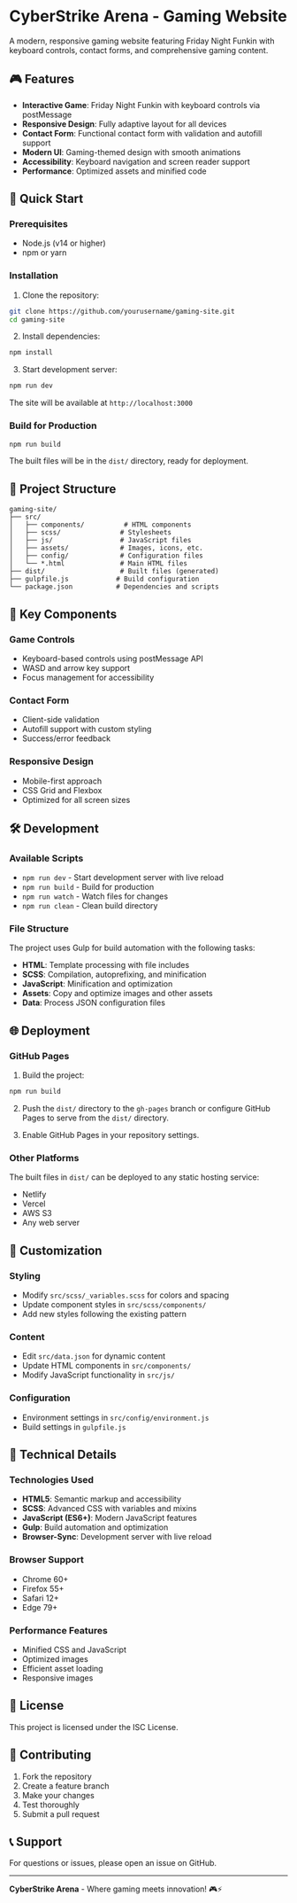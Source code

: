 # CyberStrike Arena - Gaming Website

A modern, responsive gaming website featuring Friday Night Funkin with keyboard controls, contact forms, and comprehensive gaming content.

## 🎮 Features

- **Interactive Game**: Friday Night Funkin with keyboard controls via postMessage
- **Responsive Design**: Fully adaptive layout for all devices
- **Contact Form**: Functional contact form with validation and autofill support
- **Modern UI**: Gaming-themed design with smooth animations
- **Accessibility**: Keyboard navigation and screen reader support
- **Performance**: Optimized assets and minified code

## 🚀 Quick Start

### Prerequisites

- Node.js (v14 or higher)
- npm or yarn

### Installation

1. Clone the repository:
```bash
git clone https://github.com/yourusername/gaming-site.git
cd gaming-site
```

2. Install dependencies:
```bash
npm install
```

3. Start development server:
```bash
npm run dev
```

The site will be available at `http://localhost:3000`

### Build for Production

```bash
npm run build
```

The built files will be in the `dist/` directory, ready for deployment.

## 📁 Project Structure

```
gaming-site/
├── src/
│   ├── components/          # HTML components
│   ├── scss/               # Stylesheets
│   ├── js/                 # JavaScript files
│   ├── assets/             # Images, icons, etc.
│   ├── config/             # Configuration files
│   └── *.html              # Main HTML files
├── dist/                   # Built files (generated)
├── gulpfile.js            # Build configuration
└── package.json           # Dependencies and scripts
```

## 🎯 Key Components

### Game Controls
- Keyboard-based controls using postMessage API
- WASD and arrow key support
- Focus management for accessibility

### Contact Form
- Client-side validation
- Autofill support with custom styling
- Success/error feedback

### Responsive Design
- Mobile-first approach
- CSS Grid and Flexbox
- Optimized for all screen sizes

## 🛠️ Development

### Available Scripts

- `npm run dev` - Start development server with live reload
- `npm run build` - Build for production
- `npm run watch` - Watch files for changes
- `npm run clean` - Clean build directory

### File Structure

The project uses Gulp for build automation with the following tasks:

- **HTML**: Template processing with file includes
- **SCSS**: Compilation, autoprefixing, and minification
- **JavaScript**: Minification and optimization
- **Assets**: Copy and optimize images and other assets
- **Data**: Process JSON configuration files

## 🌐 Deployment

### GitHub Pages

1. Build the project:
```bash
npm run build
```

2. Push the `dist/` directory to the `gh-pages` branch or configure GitHub Pages to serve from the `dist/` directory.

3. Enable GitHub Pages in your repository settings.

### Other Platforms

The built files in `dist/` can be deployed to any static hosting service:

- Netlify
- Vercel
- AWS S3
- Any web server

## 🎨 Customization

### Styling
- Modify `src/scss/_variables.scss` for colors and spacing
- Update component styles in `src/scss/components/`
- Add new styles following the existing pattern

### Content
- Edit `src/data.json` for dynamic content
- Update HTML components in `src/components/`
- Modify JavaScript functionality in `src/js/`

### Configuration
- Environment settings in `src/config/environment.js`
- Build settings in `gulpfile.js`

## 🔧 Technical Details

### Technologies Used
- **HTML5**: Semantic markup and accessibility
- **SCSS**: Advanced CSS with variables and mixins
- **JavaScript (ES6+)**: Modern JavaScript features
- **Gulp**: Build automation and optimization
- **Browser-Sync**: Development server with live reload

### Browser Support
- Chrome 60+
- Firefox 55+
- Safari 12+
- Edge 79+

### Performance Features
- Minified CSS and JavaScript
- Optimized images
- Efficient asset loading
- Responsive images

## 📝 License

This project is licensed under the ISC License.

## 🤝 Contributing

1. Fork the repository
2. Create a feature branch
3. Make your changes
4. Test thoroughly
5. Submit a pull request

## 📞 Support

For questions or issues, please open an issue on GitHub.

---

**CyberStrike Arena** - Where gaming meets innovation! 🎮⚡
